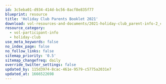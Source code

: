 ```yaml
---
id: 3c5eba01-d934-414d-bc56-8acf8e835f77
blueprint: resource
title: 'Holiday Club Parents Booklet 2021'
download: vol-resources-and-documents/2021-holiday-club_parent-info-2_compressed.pdf
resource_category:
  - vol-participant-info
  - holiday-club
use_meta_keywords: false
no_index_page: false
no_follow_links: false
sitemap_priority: '0.5'
sitemap_changefreq: daily
override_twitter_settings: false
updated_by: 115d3974-8cac-461e-9579-c5775a2031e7
updated_at: 1666522698
---
```

